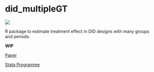 # did_multipleGT
![](https://github.com/EdJeeOnGitHub/did_multipleGT/workflows/R-CMD-check/badge.svg)


R package to estimate treatment effect in DID designs with many groups and periods.

__WIP__

[Paper](https://t.co/NfvQsInhLM?amp=1)

[Stata Programme](http://fmwww.bc.edu/repec/bocode/d/did_multiplegt.ado)
